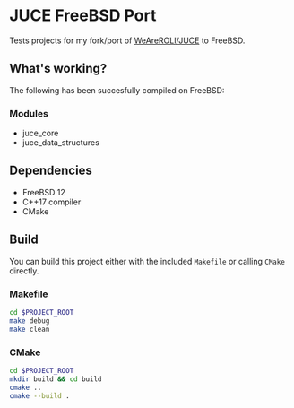 # JUCE FreeBSD Port

Tests projects for my fork/port of [WeAreROLI/JUCE](https://github.com/WeAreROLI/JUCE) to FreeBSD.

## What's working?

The following has been succesfully compiled on FreeBSD:

### Modules

- juce_core
- juce_data_structures

## Dependencies

- FreeBSD 12
- C++17 compiler
- CMake

## Build

You can build this project either with the included `Makefile` or calling `CMake` directly.

### Makefile

```sh
cd $PROJECT_ROOT
make debug
make clean
```

### CMake

```sh
cd $PROJECT_ROOT
mkdir build && cd build
cmake ..
cmake --build .
```
